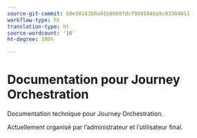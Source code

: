 ```yaml
---
source-git-commit: b0e98163b0a91b0869fdcf9d4584ba9c93304651
workflow-type: ht
translation-type: ht
source-wordcount: '16'
ht-degree: 100%

---
```

# Documentation pour Journey Orchestration

Documentation technique pour Journey Orchestration.

Actuellement organisé par l’administrateur et l’utilisateur final.
